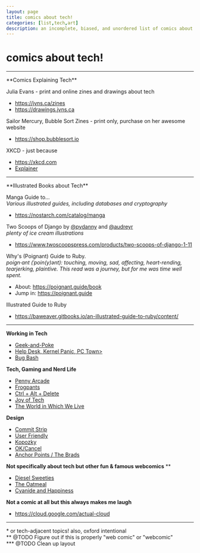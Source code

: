 ```yaml
---
layout: page
title: comics about tech!
categories: [list,tech,art]
description: an incomplete, biased, and unordered list of comics about tech
---
```

# comics about tech!

<hr>
**Comics Explaining Tech**

Julia Evans - print and online zines and drawings about tech  
- <a href="https://jvns.ca/zines" target="_blank">https://jvns.ca/zines</a>
- <a href="https://drawings.jvns.ca" target="_blank">https://drawings.jvns.ca</a>

Sailor Mercury, Bubble Sort Zines - print only, purchase on her awesome website  
- <a href="https://shop.bubblesort.io" target="_blank">https://shop.bubblesort.io</a>

XKCD - just because  
- <a href="https://xkcd.com/705" target="_blank">https://xkcd.com</a>
- <a href="http://www.explainxkcd.com/wiki/index.php/Main_Page" target="_blank">Explainer</a>

<hr>
**Illustrated Books about Tech**

Manga Guide to...  
_Various illustrated guides, including databases and cryptography_  
- <a href="https://nostarch.com/catalog/manga" target="_blank">https://nostarch.com/catalog/manga</a>

Two Scoops of Django by <a href="https://twitter.com/pydanny" target="_blank">@pydanny</a> and <a href="https://twitter.com/audreyr" target="_blank">@audreyr</a>  
_plenty of ice cream illustrations_  
- <a href="https://www.twoscoopspress.com/products/two-scoops-of-django-1-11" target="_blank">https://www.twoscoopspress.com/products/two-scoops-of-django-1-11</a>

Why's (Poignant) Guide to Ruby.  
<i>poign·ant (ˈpoin(y)ənt): touching, moving, sad, affecting, heart-rending, tearjerking, plaintive. This read was a journey, but for me was time well spent.</i>  

- About: <a href="https://poignant.guide/book" target="_blank">https://poignant.guide/book</a>  
- Jump in: <a href="https://poignant.guide" target="_blank">https://poignant.guide</a>  

Illustrated Guide to Ruby  
- <a href="https://baweaver.gitbooks.io/an-illustrated-guide-to-ruby/content/" target="_blank">https://baweaver.gitbooks.io/an-illustrated-guide-to-ruby/content/</a>  

<hr>

**Working in Tech**

- <a href="http://geek-and-poke.com" target="_blank">Geek-and-Poke</a>  
- <a href="https://www.eviscerati.org/comics" target="_blank">Help Desk, Kernel Panic, PC Town></a>  
- <a href="http://www.bugbash.net" target="_blank">Bug Bash</a>  
<!--  - <a href="http://pcweenies.com/comic/a-new-beginning" target="_blank">PC Weenies</a>  -->

**Tech, Gaming and Nerd Life**

- <a href="https://www.penny-arcade.com/comic" target="_blank">Penny Arcade</a>  
- <a href="https://www.frogpants.com/2018" target="_blank">Frogpants</a>    
- <a href="https://cad-comic.com" target="_blank">Ctrl + Alt + Delete</a>    
- <a href="http://www.geekculture.com/joyoftech//index.html" target="_blank">Joy of Tech</a>    
- <a href="http://theworldinwhichwelive.com" target="_blank">The World in Which We Live</a>  

**Design**

- <a href="http://www.commitstrip.com/en/2018/06/26/psd-vs-css" target="_blank">Commit Strip</a>  
- <a href="http://www.userfriendly.org" target="_blank">User Friendly</a>    
- <a href="http://kopozky.net" target="_blank">Kopozky</a>  
- <a href="http://okcancel.com" target="_blank">OK/Cancel</a>  
- <a href="http://bradcolbow.com/archive/C4" target="_blank">Anchor Points / The Brads</a>  


**Not specifically about tech but other fun & famous webcomics** **

- <a href="http://www.dieselsweeties.com" target="_blank">Diesel Sweeties</a>  
- <a href="http://theoatmeal.com/comics" target="_blank">The Oatmeal</a>  
- <a href="http://explosm.net" target="_blank">Cyanide and Happiness</a>  

**Not a comic at all but this always makes me laugh**  
- <a href="https://cloud.google.com/actual-cloud" target="_blank">https://cloud.google.com/actual-cloud</a>  

---
\* or tech-adjacent topics! also, oxford intentional  
** @TODO Figure out if this is properly "web comic" or "webcomic"  
*** @TODO Clean up layout
